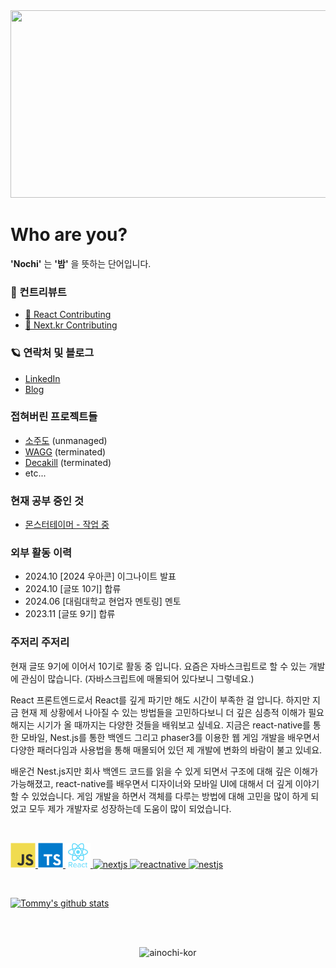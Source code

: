 <a href="https://github.com/devxb/gitanimals">
  <img
    src="https://render.gitanimals.org/farms/ainochi-kor"
    width="600"
    height="300"
  />
</a>
  
# Who are you?
**'Nochi'** 는 **'밤'** 을 뜻하는 단어입니다.  




### 🚀 컨트리뷰트
- [📃 React Contributing](https://github.com/reactjs/ko.react.dev/pull/324)
- [📃 Next.kr Contributing](https://github.com/Nextjs-kr/Nextjs.kr/blob/main/docs/03-pages/01-building-your-application/06-configuring/12-error-handling.mdx)

### 🪐 연락처 및 블로그
- [LinkedIn](https://www.linkedin.com/in/%EB%AF%BC%EC%84%9D-%EA%B0%95-508191248/)
- [Blog](https://velog.io/@ainochi95/posts)

### 접혀버린 프로젝트들
- [소주도](https://www.soju-do.com/) (unmanaged)
- [WAGG](https://wa.gg/) (terminated)
- [Decakill](https://decakill.com/) (terminated)
- etc...

### 현재 공부 중인 것
- [몬스터테이머 - 작업 중](https://monster-tamer.vercel.app/)

### 외부 활동 이력
- 2024.10 [2024 우아콘] 이그나이트 발표
- 2024.10 [글또 10기] 합류
- 2024.06 [대림대학교 현업자 멘토링] 멘토
- 2023.11 [글또 9기] 합류

### 주저리 주저리
현재 글또 9기에 이어서 10기로 활동 중 입니다. 요즘은 자바스크립트로 할 수 있는 개발에 관심이 많습니다. (자바스크립트에 매몰되어 있다보니 그렇네요.)

React 프론트엔드로서 React를 깊게 파기만 해도 시간이 부족한 걸 압니다. 하지만 지금 현재 제 상황에서 나아질 수 있는 방법들을 고민하다보니 더 깊은 심층적 이해가 필요해지는 시기가 올 때까지는 다양한 것들을 배워보고 싶네요. 지금은 react-native를 통한 모바일, Nest.js를 통한 백엔드 그리고 phaser3를 이용한 웹 게임 개발을 배우면서 다양한 패러다임과 사용법을 통해 매몰되어 있던 제 개발에 변화의 바람이 불고 있네요. 

배운건 Nest.js지만 회사 백엔드 코드를 읽을 수 있게 되면서 구조에 대해 깊은 이해가 가능해졌고, react-native를 배우면서 디자이너와 모바일 UI에 대해서 더 깊게 이야기 할 수 있었습니다. 게임 개발을 하면서 객체를 다루는 방법에 대해 고민을 많이 하게 되었고 모두 제가 개발자로 성장하는데 도움이 많이 되었습니다. 

<br/>

<p align="left"> 
 <a href="https://developer.mozilla.org/en-US/docs/Web/JavaScript" target="_blank" rel="noreferrer"> <img src="https://raw.githubusercontent.com/devicons/devicon/master/icons/javascript/javascript-original.svg" alt="javascript" width="40" height="40"/> </a> 
 <a href="https://www.typescriptlang.org/" target="_blank" rel="noreferrer"> <img src="https://raw.githubusercontent.com/devicons/devicon/master/icons/typescript/typescript-original.svg" alt="typescript" width="40" height="40"/> </a>  
 <a href="https://reactjs.org/" target="_blank" rel="noreferrer"> <img src="https://raw.githubusercontent.com/devicons/devicon/master/icons/react/react-original-wordmark.svg" alt="react" width="40" height="40"/> </a> 
 <a href="https://nextjs.org/" target="_blank" rel="noreferrer"> <img src="https://cdn.worldvectorlogo.com/logos/nextjs-2.svg" alt="nextjs" width="40" height="40"/> </a>
 <a href="https://reactnative.dev/" target="_blank" rel="noreferrer"> <img src="https://reactnative.dev/img/header_logo.svg" alt="reactnative" width="40" height="40"/> </a>
 <a href="https://nestjs.com/" target="_blank" rel="noreferrer"> <img src="https://nestjs.com/logo-small-gradient.76616405.svg" alt="nestjs" width="40" height="40"/> </a>
</p>

<br/>

[![Tommy's github stats](https://github-readme-stats.vercel.app/api?username=ainochi-kor&show_icons=true&theme=tokyonight)](https://github.com/anuraghazra/github-readme-stats)


<br/>


<br/>

 <p align="center"> <img src="https://komarev.com/ghpvc/?username=2Fainochi-kor&label=Profile%20views&color=BC90DB&style=flat" alt="ainochi-kor" /> </p>
